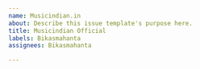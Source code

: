 ```yaml
---
name: Musicindian.in
about: Describe this issue template's purpose here.
title: Musicindian Official
labels: Bikasmahanta
assignees: Bikasmahanta

---
```



